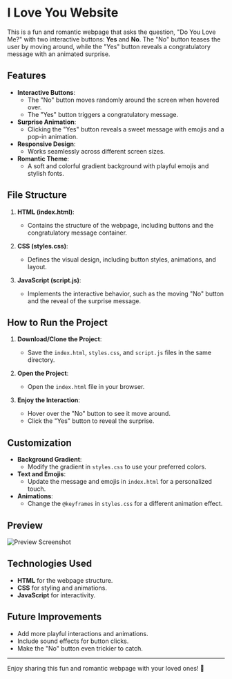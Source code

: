 # I Love You Website

This is a fun and romantic webpage that asks the question, "Do You Love Me?" with two interactive buttons: **Yes** and **No**. The "No" button teases the user by moving around, while the "Yes" button reveals a congratulatory message with an animated surprise.

## Features

- **Interactive Buttons**:
  - The "No" button moves randomly around the screen when hovered over.
  - The "Yes" button triggers a congratulatory message.
- **Surprise Animation**:
  - Clicking the "Yes" button reveals a sweet message with emojis and a pop-in animation.
- **Responsive Design**:
  - Works seamlessly across different screen sizes.
- **Romantic Theme**:
  - A soft and colorful gradient background with playful emojis and stylish fonts.

## File Structure

1. **HTML (index.html)**:
   - Contains the structure of the webpage, including buttons and the congratulatory message container.

2. **CSS (styles.css)**:
   - Defines the visual design, including button styles, animations, and layout.

3. **JavaScript (script.js)**:
   - Implements the interactive behavior, such as the moving "No" button and the reveal of the surprise message.

## How to Run the Project

1. **Download/Clone the Project**:
   - Save the `index.html`, `styles.css`, and `script.js` files in the same directory.

2. **Open the Project**:
   - Open the `index.html` file in your browser.

3. **Enjoy the Interaction**:
   - Hover over the "No" button to see it move around.
   - Click the "Yes" button to reveal the surprise.

## Customization

- **Background Gradient**:
  - Modify the gradient in `styles.css` to use your preferred colors.
- **Text and Emojis**:
  - Update the message and emojis in `index.html` for a personalized touch.
- **Animations**:
  - Change the `@keyframes` in `styles.css` for a different animation effect.

## Preview

![Preview Screenshot](preview.png)

## Technologies Used

- **HTML** for the webpage structure.
- **CSS** for styling and animations.
- **JavaScript** for interactivity.

## Future Improvements

- Add more playful interactions and animations.
- Include sound effects for button clicks.
- Make the "No" button even trickier to catch.

---

Enjoy sharing this fun and romantic webpage with your loved ones! 💖
